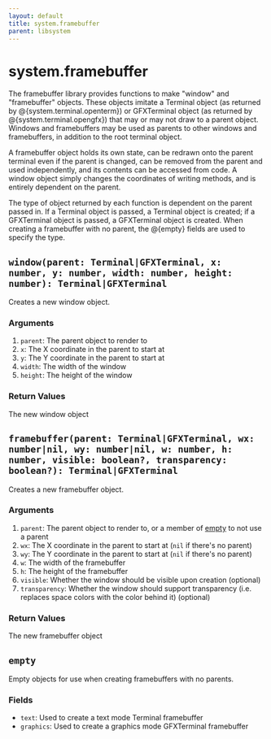 ```yaml
---
layout: default
title: system.framebuffer
parent: libsystem
---
```


# system.framebuffer
The framebuffer library provides functions to make "window" and "framebuffer"
 objects.  These objects imitate a Terminal object (as returned by
 @{system.terminal.openterm}) or GFXTerminal object (as returned by
 @{system.terminal.opengfx}) that may or may not draw to a parent object.
 Windows and framebuffers may be used as parents to other windows and
 framebuffers, in addition to the root terminal object.

 A framebuffer object holds its own state, can be redrawn onto the parent
 terminal even if the parent is changed, can be removed from the parent and
 used independently, and its contents can be accessed from code. A window
 object simply changes the coordinates of writing methods, and is entirely
 dependent on the parent.

 The type of object returned by each function is dependent on the parent
 passed in. If a Terminal object is passed, a Terminal object is created; if a
 GFXTerminal object is passed, a GFXTerminal object is created. When creating
 a framebuffer with no parent, the @{empty} fields are used to specify the type.


## `window(parent: Terminal|GFXTerminal, x: number, y: number, width: number, height: number): Terminal|GFXTerminal`
Creates a new window object.

### Arguments
1. `parent`: The parent object to render to
2. `x`: The X coordinate in the parent to start at
3. `y`: The Y coordinate in the parent to start at
4. `width`: The width of the window
5. `height`: The height of the window

### Return Values
The new window object

## `framebuffer(parent: Terminal|GFXTerminal, wx: number|nil, wy: number|nil, w: number, h: number, visible: boolean?, transparency: boolean?): Terminal|GFXTerminal`
Creates a new framebuffer object.

### Arguments
1. `parent`: The parent object to render to, or a member of <a href="framebuffer.html#empty">empty</a> to not use a parent
2. `wx`: The X coordinate in the parent to start at (`nil` if there's no parent)
3. `wy`: The Y coordinate in the parent to start at (`nil` if there's no parent)
4. `w`: The width of the framebuffer
5. `h`: The height of the framebuffer
6. `visible`: Whether the window should be visible upon creation (optional)
7. `transparency`: Whether the window should support transparency (i.e. replaces space colors with the color behind it) (optional)

### Return Values
The new framebuffer object

## `empty`
Empty objects for use when creating framebuffers with no parents.

### Fields
- `text`: Used to create a text mode Terminal framebuffer
- `graphics`: Used to create a graphics mode GFXTerminal framebuffer

